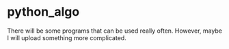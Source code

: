 # python_algo
There will be some programs that can be used really often. However, maybe I will upload something more complicated.
